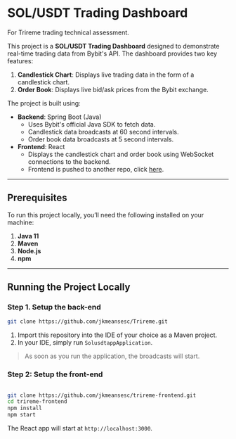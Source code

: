 # SOL/USDT Trading Dashboard

For Trireme trading technical assessment.

This project is a **SOL/USDT Trading Dashboard** designed to demonstrate real-time trading data from Bybit's API. The dashboard provides two key features:

1. **Candlestick Chart**: Displays live trading data in the form of a candlestick chart.
2. **Order Book**: Displays live bid/ask prices from the Bybit exchange.

The project is built using:

- **Backend**: Spring Boot (Java)
  - Uses Bybit's official Java SDK to fetch data.
  - Candlestick data broadcasts at 60 second intervals.
  - Order book data broadcasts at 5 second intervals.
- **Frontend**: React
  - Displays the candlestick chart and order book using WebSocket connections to the backend.
  - Frontend is pushed to another repo, click [here](https://github.com/jkmeansesc/trireme-frontend.git).

---

## Prerequisites

To run this project locally, you’ll need the following installed on your machine:

1. **Java 11**
2. **Maven**
3. **Node.js**
4. **npm**

---

## Running the Project Locally

### Step 1. Setup the back-end

```bash
git clone https://github.com/jkmeansesc/Trireme.git
```

1. Import this repository into the IDE of your choice as a Maven project.
2. In your IDE, simply run `SolusdtappApplication`.

> As soon as you run the application, the broadcasts will start.

### Step 2: Setup the front-end

```bash

git clone https://github.com/jkmeansesc/trireme-frontend.git
cd trireme-frontend
npm install
npm start
```

The React app will start at `http://localhost:3000`.
